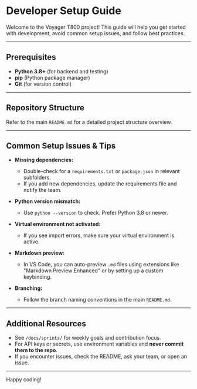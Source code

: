 # Developer Setup Guide

Welcome to the Voyager T800 project! This guide will help you get started with development, avoid common setup issues, and follow best practices.

---

## Prerequisites

- **Python 3.8+** (for backend and testing)
- **pip** (Python package manager)
- **Git** (for version control)

---

## Repository Structure

Refer to the main `README.md` for a detailed project structure overview.

---

## Common Setup Issues & Tips

- **Missing dependencies:**
  - Double-check for a `requirements.txt` or `package.json` in relevant subfolders.
  - If you add new dependencies, update the requirements file and notify the team.

- **Python version mismatch:**
  - Use `python --version` to check. Prefer Python 3.8 or newer.

- **Virtual environment not activated:**
  - If you see import errors, make sure your virtual environment is active.

- **Markdown preview:**
  - In VS Code, you can auto-preview `.md` files using extensions like "Markdown Preview Enhanced" or by setting up a custom keybinding.

- **Branching:**
  - Follow the branch naming conventions in the main `README.md`.

---

## Additional Resources

- See `/docs/sprints/` for weekly goals and contribution focus.
- For API keys or secrets, use environment variables and **never commit them to the repo**.
- If you encounter issues, check the README, ask your team, or open an issue.

---

Happy coding! 